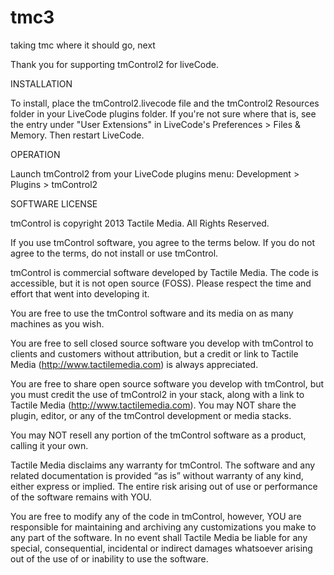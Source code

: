 # tmc3
taking tmc where it should go, next


Thank you for supporting tmControl2 for liveCode.


INSTALLATION

To install, place the tmControl2.livecode file and the tmControl2 Resources folder in your LiveCode plugins folder.  If you're not sure where that is, see the entry under "User Extensions" in LiveCode's Preferences > Files & Memory.  Then restart LiveCode.



OPERATION

Launch tmControl2 from your LiveCode plugins menu: Development > Plugins > tmControl2



SOFTWARE LICENSE

tmControl is copyright 2013 Tactile Media.  All Rights Reserved.

If you use tmControl software, you agree to the terms below. If you do not agree to the terms, do not install or use tmControl.

tmControl is commercial software developed by Tactile Media.  The code is accessible, but it is not open source (FOSS).  Please respect the time and effort that went into developing it.

You are free to use the tmControl software and its media on as many machines as you wish.

You are free to sell closed source software you develop with tmControl to clients and customers without attribution, but a credit or link to Tactile Media (http://www.tactilemedia.com) is always appreciated.

You are free to share open source software you develop with tmControl, but you must credit the use of tmControl2 in your stack, along with a link to Tactile Media (http://www.tactilemedia.com).  You may NOT share the plugin, editor, or any of the tmControl development or media stacks.

You may NOT resell any portion of the tmControl software as a product, calling it your own.

Tactile Media disclaims any warranty for tmControl. The software and any related documentation is provided “as is” without warranty of any kind, either express or implied.  The entire risk arising out of use or performance of the software remains with YOU.

You are free to modify any of the code in tmControl, however, YOU are responsible for maintaining and archiving any customizations you make to any part of the software.  In no event shall Tactile Media be liable for any special, consequential, incidental or indirect damages whatsoever arising out of the use of or inability to use the software.

